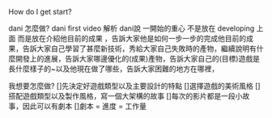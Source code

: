 How do I get start?

dani 怎麼做?
dani first video 解析
dani說 一開始的重心 不是放在 developing 上面 而是放在介紹他目前的成果 ，告訴大家他是如何一步一步的完成他目前的成果，告訴大家自己學習了甚麼新技術，秀給大家自己失敗時的產物，繼續說明有什麼開發上的進展，告訴大家哪邊優化的(成果)產物，告訴大家自己的(目標)遊戲是長什麼樣子的~以及他現在做了哪些，告訴大家困難的地方在哪裡，


我想要怎麼做? 
[]先決定好遊戲類型以及主要設計的特點
[]選擇遊戲的美術風格
[]搭配遊戲類型以及製作風格，寫一個大架構的故事
[]每次的影片都是一段小故事，因此可以有劇本
[]劇本 = 進度 = 工作量